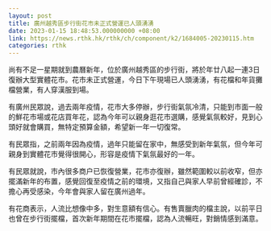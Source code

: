 ```yaml
---
layout: post
title: 廣州越秀區步行街花市未正式營運已人頭湧湧
date: 2023-01-15 18:48:53.000000000 +08:00
link: https://news.rthk.hk/rthk/ch/component/k2/1684005-20230115.htm
categories: rthk
---
```


尚有不足一星期就到農曆新年，位於廣州越秀區的步行街，將於年廿八起一連3日復辦大型實體花市。花市未正式營運，今日下午現場已人頭湧湧，有花檔和年貨攤檔營業，有人穿漢服到場。

有廣州民眾說，過去兩年疫情，花市大多停辦，步行街氣氛冷清，只能到市面一般的鮮花市場或花店買年花，認為今年可以親身逛花市選購，感覺氣氛較好，見到心頭好就會購買，無特定預算金額，希望新一年一切復常。

有民眾指，之前兩年因為疫情，過年只能留在家中，無感受到新年氣氛，但今年可親身到實體花市覺得很開心，形容是疫情下氣氛最好的一年。

有民眾就說，市內很多商户已恢復營業，花市亦復辦，雖然範圍較以前收窄，但亦擺滿新年的布置，感覺回復至疫情之前的環境，又指自己與家人早前曾經確診，不擔心再受感染，今年會與家人留在廣州過年。

有花商表示，人流比想像中多，對生意額有信心。有售賣臘肉的檔主說，以前平日也曾在步行街擺檔，首次新年期間在花市擺檔，認為人流暢旺，對銷情感到滿意。
